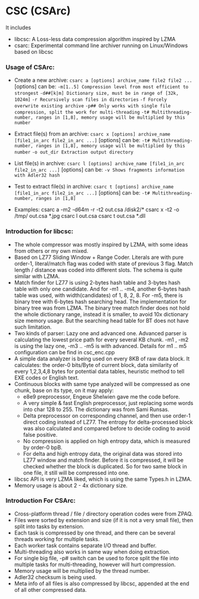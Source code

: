 # CSC (CSArc)

It includes
* libcsc: A Loss-less data compression algorithm inspired by LZMA
* csarc: Experimental command line archiver running on Linux/Windows based on libcsc


### Usage of CSArc:
* Create a new archive:
    ```csarc a [options] archive_name file2 file2 ...```
    [options] can be:
    ```-m[1..5] Compression level from most efficient to strongest```
    ```-d##[k|m] Dictionary size, must be in range of [32k, 1024m]```
    ```-r Recursively scan files in directories```
    ```-f Forcely overwrite existing archive```
    ```-p## Only works with single file compression, split the work for multi-threading```
    ```-t# Multithreading-number, ranges in [1,8], memory usage will be multiplied by this number```

* Extract file(s) from an archive:
    ```csarc x [options] archive_name [file1_in_arc file2_in_arc ...]```
    [options] can be:
    ```-t# Multithreading-number, ranges in [1,8], memory usage will be multiplied by this number```
    ```-o out_dir Extraction output directory```

* List file(s) in archive:
    ```csarc l [options] archive_name [file1_in_arc file2_in_arc ...]```
    [options] can be:
    ```-v Shows fragments information with Adler32 hash```

* Test to extract file(s) in archive:
    ```csarc t [options] archive_name [file1_in_arc file2_in_arc ...]```
    [options] can be:
    ```-t# Multithreading-number, ranges in [1,8]```

* Examples:
csarc a -m2 -d64m -r -t2 out.csa /disk2/*
csarc x -t2 -o /tmp/ out.csa *.jpg
csarc l out.csa
csarc t out.csa *.dll

### Introduction for libcsc:
* The whole compressor was mostly inspired by LZMA, with some ideas from others or my own mixed.
* Based on LZ77 Sliding Window + Range Coder. Literals are with pure order-1, literal/match flag was coded with state of previous 3 flag. Match length / distance was coded into different slots. The schema is quite similar with LZMA.
* Match finder for LZ77 is using 2-bytes hash table and 3-bytes hash table with only one candidate. And for -m1 .. -m4, another 6-bytes hash table was used, with width(candidates) of 1, 8, 2, 8. For -m5, there is binary tree with 6-bytes hash searching head. The implementation for binary tree was from LZMA. The binary tree match finder does not hold the whole dictionary range, instead it is smaller, to avoid 10x dictionary size memory usage. But the searching head table for BT does not have such limitation.
* Two kinds of parser: Lazy one and advanced one. Advanced parser is calculating the lowest price path for every several KB chunk. -m1 , -m2 is using the lazy one, -m3 .. -m5 is with advanced. Details for m1 .. m5 configuration can be find in csc_enc.cpp
* A simple data analyzer is being used on every 8KB of raw data block. It calculates: the order-0 bits/Byte of current block, data similarity of every 1,2,3,4,8 bytes for potential data tables, heuristic method to tell EXE codes or English text.
* Continuous blocks with same type analyzed will be compressed as one chunk, base on its type, on it may apply:
  * e8e9 preprocessor, Engeue Shelwien gave me the code before.
  * A very simple & fast English preprocessor, just replacing some words into char 128 to 255. The dictionary was from Sami Runsas.
  * Delta preprocessor on corresponding channel, and then use order-1 direct coding instead of LZ77. The entropy for delta-processed block was also calculated and compared before to decide coding to avoid false positive.
  * No compression is applied on high entropy data, which is measured by order-0 bpB.
  * For delta and high entropy data, the original data was stored into LZ77 window and match finder. Before it is compressed, it will be checked whether the block is duplicated. So for two same block in one file, it still will be compressed into one.
* libcsc API is very LZMA liked, which is using the same Types.h in LZMA.
* Memory usage is about 2 - 4x dictionary size.

### Introduction For CSArc:
* Cross-platform thread / file / directory operation codes were from ZPAQ.
* Files were sorted by extension and size (if it is not a very small file), then split into tasks by extension.
* Each task is compressed by one thread, and there can be several threads working for multiple tasks.
* Each worker task contains separate I/O thread and buffer.
* Multi-threading also works in same way when doing extraction.
* For single big file, -p# switch can be used to force split the file into multiple tasks for multi-threading, however will hurt compression.
* Memory usage will be multiplied by the thread number.
* Adler32 checksum is being used.
* Meta info of all files is also compressed by libcsc, appended at the end of all other compressed data.


